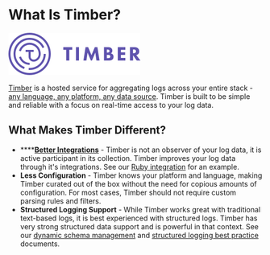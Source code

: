 # What Is Timber?



![](.gitbook/assets/logo-purple.png)

[Timber](https://timber.io/) is a hosted service for aggregating logs across your entire stack - [any language, any platform, any data source](). Timber is built to be simple and reliable with a focus on real-time access to your log data.

## What Makes Timber Different?

* \*\*\*\*[**Better Integrations**]() - Timber is not an observer of your log data, it is active participant in its collection. Timber improves your log data through it's integrations. See our [Ruby integration](setup/ruby.md) for an example.
* **Less Configuration** - Timber knows your platform and language, making Timber curated out of the box without the need for copious amounts of configuration. For most cases, Timber should not require custom parsing rules and filters.
* **Structured Logging Support** - While Timber works great with traditional text-based logs, it is best experienced with structured logs. Timber has very strong structured data support and is powerful in that context. See our [dynamic schema management](under-the-hood/schema-maintenance.md) and [structured logging best practice](guides/event-naming.md) documents.

